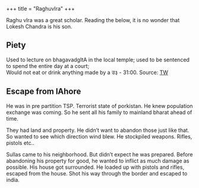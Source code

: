 +++
title = "RaghuvIra"
+++

Raghu vIra was a great scholar. Reading the below, it is no wonder that Lokesh Chandra is his son.



## Piety
Used to lecture on bhagavadgItA in the local temple; used to be sentenced to spend the entire day at a court;  
Would not eat or drink anything made by a उ३ - 31:00. Source: [TW](https://www.youtube.com/watch?v=MQziwu_pXfQ&t=170s)

## Escape from lAhore
He was in pre partition TSP. Terrorist state of porkistan. He knew population exchange was coming. So he sent all his family to mainland bharat ahead of time.

They had land and property. He didn’t want to abandon those just like that. So wanted to see which direction wind blew. He stockpiled weapons. Rifles, pistols etc..

Sullas came to his neighborhood. But didn’t expect he was prepared. Before abandoning his property for good, he wanted to inflict as much damage as possible. His house got surrounded. He loaded up with pistols and rifles, escaped from the house. Shot his way through the border and escaped to india. 

